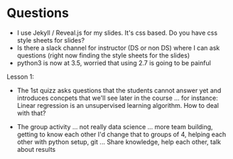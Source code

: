 # Questions

* I use Jekyll / Reveal.js for my slides. It's css based. Do you have css style sheets for slides?
* Is there a slack channel for instructor (DS or non DS) where I can ask questions (right now finding the style sheets for the slides)
* python3 is now at 3.5, worried that using 2.7 is going to be painful

Lesson 1:

* The 1st quizz asks questions that the students cannot answer yet and introduces concpets that we'll see later in the course ...
for instance: Linear regression is an unsupervised learning algorithm.
How to deal with that?

* The group activity ... not really data science ... more team building, getting to know each other
I'd change that to groups of 4, helping each other with python setup, git ...
Share knowledge, help each other, talk about results
